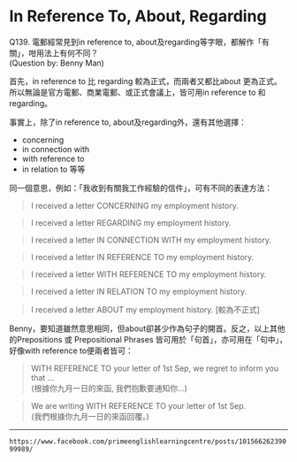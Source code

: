 # In Reference To, About, Regarding

Q139. 電郵經常見到in reference to, about及regarding等字眼，都解作「有關」，咁用法上有何不同？  
(Question by: Benny Man)

首先，in reference to 比 regarding 較為正式，而兩者又都比about 更為正式。所以無論是官方電郵、商業電郵、或正式會議上，皆可用in reference to 和 regarding。

事實上，除了in reference to, about及regarding外，還有其他選擇：

- concerning  
- in connection with  
- with reference to  
- in relation to 等等

同一個意思，例如：「我收到有關我工作經驗的信件」，可有不同的表達方法：  

> I received a letter CONCERNING my employment history.  

> I received a letter REGARDING my employment history.  

> I received a letter IN CONNECTION WITH my employment history.  

> I received a letter IN REFERENCE TO my employment history.  

> I received a letter WITH REFERENCE TO my employment history.  

> I received a letter IN RELATION TO my employment history.  

> I received a letter ABOUT my employment history. \[較為不正式\]

Benny，要知道雖然意思相同，但about卻甚少作為句子的開首。反之，以上其他的Prepositions 或 Prepositional Phrases 皆可用於「句首」，亦可用在「句中」，好像with reference to便兩者皆可：


> WITH REFERENCE TO your letter of 1st Sep, we regret to inform you that …  
(根據你九月一日的來函, 我們抱歉要通知你...)  

> We are writing WITH REFERENCE TO your letter of 1st Sep.  
(我們根據你九月一日的來函回覆。)

---
`https://www.facebook.com/primeenglishlearningcentre/posts/10156626239099989/`